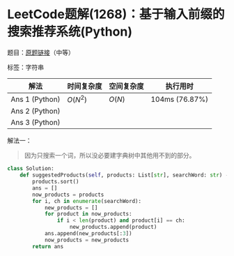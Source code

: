 # LeetCode题解(1268)：基于输入前缀的搜索推荐系统(Python)

题目：[原题链接](https://leetcode-cn.com/problems/search-suggestions-system/)（中等）

标签：字符串

| 解法           | 时间复杂度 | 空间复杂度 | 执行用时       |
| -------------- | ---------- | ---------- | -------------- |
| Ans 1 (Python) | $O(N^2)$   | $O(N)$     | 104ms (76.87%) |
| Ans 2 (Python) |            |            |                |
| Ans 3 (Python) |            |            |                |

解法一：

> 因为只搜索一个词，所以没必要建字典树中其他用不到的部分。

```python
class Solution:
    def suggestedProducts(self, products: List[str], searchWord: str) -> List[List[str]]:
        products.sort()
        ans = []
        now_products = products
        for i, ch in enumerate(searchWord):
            new_products = []
            for product in now_products:
                if i < len(product) and product[i] == ch:
                    new_products.append(product)
            ans.append(new_products[:3])
            now_products = new_products
        return ans
```